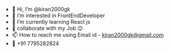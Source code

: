 - 👋 Hi, I’m @kiran2000gk
- 👀 I’m interested in FrontEndDeveloper 
- 🌱 I’m currently learning React js 
- 💞️ collaborate with my  Job 😉
- 📫 How to reach me using Email id - kiran2000gk@gmail.com 
- 📱 +91 7795282824

<!---
kiran2000gk/kiran2000gk is a ✨ special ✨ repository because its `README.md` (this file) appears on your GitHub profile.
You can click the Preview link to take a look at your changes.
--->
